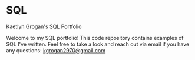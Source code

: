 # SQL
Kaetlyn Grogan's SQL Portfolio

Welcome to my SQL portfolio! This code repository contains examples of SQL I've written. Feel free to take a look and reach out via email if you have any questions: kgrogan2970@gmail.com
